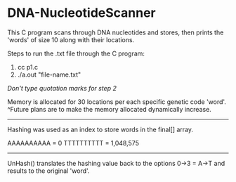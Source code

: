 # DNA-NucleotideScanner
This C program scans through DNA nucleotides and stores, then prints the 'words' of size 10 along with their locations.

Steps to run the .txt file through the C program:
1. cc p1.c
2. ./a.out "file-name.txt"

*Don't type quotation marks for step 2*

Memory is allocated for 30 locations per each specific genetic code 'word'. 
^Future plans are to make the memory allocated dynamically increase. 

---------------------------------------------------------------------

Hashing was used as an index to store words in the final[] array.

AAAAAAAAAA = 0
TTTTTTTTTT = 1,048,575

---------------------------------------------------------------------

UnHash() translates the hashing value back to the options 0->3 = A->T
and results to the original 'word'.
